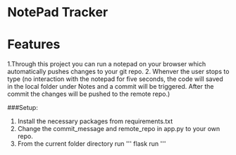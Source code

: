 # NotePad Tracker

# Features
1.Through this project you can run a notepad on your browser which automatically pushes changes to your git repo.
2. Whenver the user stops to type (no interaction with the notepad for five seconds, the code will saved in the local folder under Notes and a commit will be triggered. After the commit the changes will be pushed to the remote repo.)


###Setup:
1. Install the necessary packages from requirements.txt
2. Change the commit_message and remote_repo in app.py to your own repo. 
3. From the current folder directory run
'''
flask run
'''
